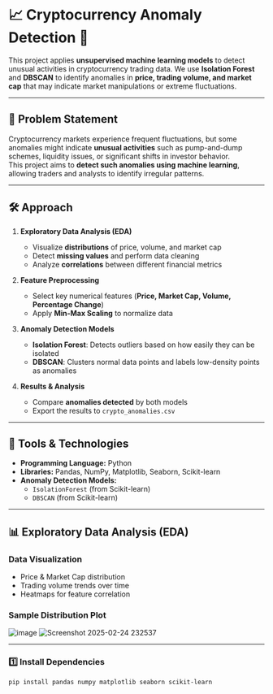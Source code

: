 # 📈 Cryptocurrency Anomaly Detection 🚀

This project applies **unsupervised machine learning models** to detect unusual activities in cryptocurrency trading data. We use **Isolation Forest** and **DBSCAN** to identify anomalies in **price, trading volume, and market cap** that may indicate market manipulations or extreme fluctuations.

---

## 📌 Problem Statement  
Cryptocurrency markets experience frequent fluctuations, but some anomalies might indicate **unusual activities** such as pump-and-dump schemes, liquidity issues, or significant shifts in investor behavior.  
This project aims to **detect such anomalies using machine learning**, allowing traders and analysts to identify irregular patterns.

---

## 🛠 Approach  
1. **Exploratory Data Analysis (EDA)**  
   - Visualize **distributions** of price, volume, and market cap  
   - Detect **missing values** and perform data cleaning  
   - Analyze **correlations** between different financial metrics  

2. **Feature Preprocessing**  
   - Select key numerical features (**Price, Market Cap, Volume, Percentage Change**)  
   - Apply **Min-Max Scaling** to normalize data  

3. **Anomaly Detection Models**  
   - **Isolation Forest**: Detects outliers based on how easily they can be isolated  
   - **DBSCAN**: Clusters normal data points and labels low-density points as anomalies  

4. **Results & Analysis**  
   - Compare **anomalies detected** by both models  
   - Export the results to `crypto_anomalies.csv`  

---

## 🔧 Tools & Technologies  
- **Programming Language:** Python  
- **Libraries:** Pandas, NumPy, Matplotlib, Seaborn, Scikit-learn  
- **Anomaly Detection Models:**  
  - `IsolationForest` (from Scikit-learn)  
  - `DBSCAN` (from Scikit-learn)  

---

## 📊 Exploratory Data Analysis (EDA)  
### Data Visualization  
- Price & Market Cap distribution  
- Trading volume trends over time  
- Heatmaps for feature correlation  

### Sample Distribution Plot  
![image](https://github.com/user-attachments/assets/8e6bea02-5cde-4958-9826-771e62ba2c3c)
![Screenshot 2025-02-24 232537](https://github.com/user-attachments/assets/25497cbf-b0a5-492d-b701-341e6a7a9d76)

---

### 1️⃣ Install Dependencies  
```bash
pip install pandas numpy matplotlib seaborn scikit-learn
